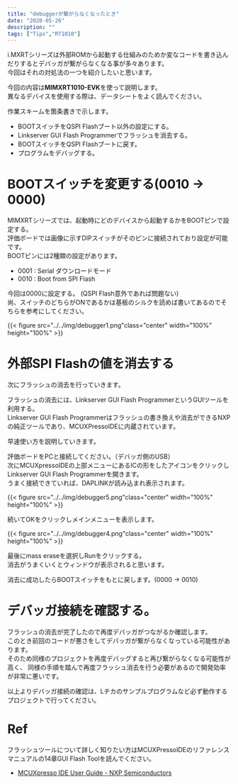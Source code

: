 ```yaml
---
title: "debuggerが繋がらなくなったとき"
date: "2020-05-26"
description: ""
tags: ["Tips","RT1010"]
---
```


i.MXRTシリーズは外部ROMから起動する仕組みのためか変なコードを書き込んだりするとデバッガが繋がらなくなる事が多々あります。  
今回はそれの対処法の一つを紹介したいと思います。
<!--more-->
今回の内容は**MIMXRT1010-EVK**を使って説明します。  
異なるデバイスを使用する際は、データシートをよく読んでください。

作業スキームを箇条書きで示します。

- BOOTスイッチをQSPI Flashブート以外の設定にする。
- Linkserver GUI Flash Programmerでフラッシュを消去する。
- BOOTスイッチをQSPI Flashブートに戻す。
- プログラムをデバッグする。
# BOOTスイッチを変更する(0010 -> 0000)
MIMXRTシリーズでは、起動時にどのデバイスから起動するかをBOOTピンで設定する。  
評価ボードでは画像に示すDIPスイッチがそのピンに接続されており設定が可能です。  
BOOTピンには2種類の設定があります。

- 0001 : Serial ダウンロードモード
- 0010 : Boot from SPI Flash

今回は0000に設定する。 (QSPI Flash意外であれば問題ない)   
尚、スイッチのどちらがONであるかは基板のシルクを読めば書いてあるのでそちらを参考にしてください。

{{< figure src="../../img/debugger1.png"class="center" width="100%" height="100%" >}}



# 外部SPI Flashの値を消去する
次にフラッシュの消去を行っていきます。

フラッシュの消去には、Linkserver GUI Flash ProgrammerというGUIツールを利用する。  
Linkserver GUI Flash Programmerはフラッシュの書き換えや消去ができるNXPの純正ツールであり、MCUXPressoIDEに内蔵されています。

早速使い方を説明していきます。

評価ボードをPCと接続してください。（デバッガ側のUSB）  
次にMCUXpressoIDEの上部メニューにあるICの形をしたアイコンをクリックしLinkserver GUI Flash Programmerを開きます。  
うまく接続できていれば、DAPLINKが読み込まれ表示されます。

{{< figure src="../../img/debugger5.png"class="center" width="100%" height="100%" >}}

続いてOKをクリックしメインメニューを表示します。

{{< figure src="../../img/debugger4.png"class="center" width="100%" height="100%" >}}

最後にmass eraseを選択しRunをクリックする。  
消去がうまくいくとウィンドウが表示されると思います。

消去に成功したらBOOTスイッチをもとに戻します。(0000 -> 0010)   

# デバッガ接続を確認する。

フラッシュの消去が完了したので再度デバッガがつながるか確認します。  
このとき前回のコードが悪さをしてデバッガが繋がらなくなっている可能性があります。  
そのため同様のプロジェクトを再度デバッグすると再び繋がらなくなる可能性が高く、
同様の手順を踏んで再度フラッシュ消去を行う必要があるので開発効率が非常に悪いです。

以上よりデバッガ接続の確認は、Lチカのサンプルプログラムなど必ず動作するプロジェクトで行ってください。


# Ref  
フラッシュツールについて詳しく知りたい方はMCUXPressoIDEのリファレンスマニュアルの14章GUI Flash Toolを読んでください。

- [MCUXpresso IDE User Guide - NXP Semiconductors](http://www.nxp.com/docs/en/user-guide/MCUXpresso_IDE_User_Guide.pdf)